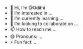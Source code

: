 - 👋 Hi, I’m @Odithi
- 👀 I’m interested in ...
- 🌱 I’m currently learning ...
- 💞️ I’m looking to collaborate on ...
- 📫 How to reach me ...
- 😄 Pronouns: ...
- ⚡ Fun fact: ...

<!---
Odithi/Odithi is a ✨ special ✨ repository because its `README.md` (this file) appears on your GitHub profile.
You can click the Preview link to take a look at your changes.
--->
